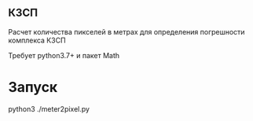 ## КЗСП
Расчет количества пикселей в метрах для определения погрешности комплекса КЗСП

Требует python3.7+ и пакет Math

# Запуск 
python3 ./meter2pixel.py
